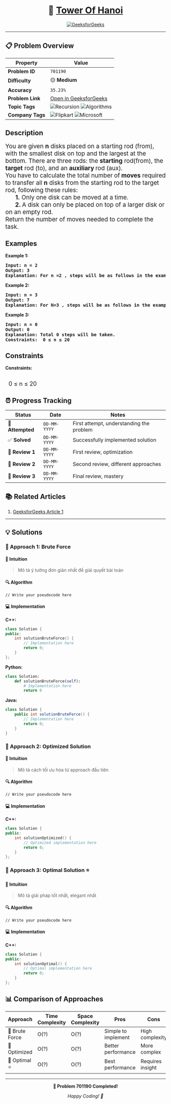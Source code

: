 <div align="center">

# 🧠 [Tower Of Hanoi](https://www.geeksforgeeks.org/problems/tower-of-hanoi-1587115621/1)

[![GeeksforGeeks](<https://img.shields.io/badge/GeeksforGeeks-Problem-0F9D58?style=for-the-badge&logo=geeksforgeeks&logoColor=white>)](https://www.geeksforgeeks.org/problems/tower-of-hanoi-1587115621/1)

</div>

---

## 📋 Problem Overview

| Property | Value |
|----------|-------|
| **Problem ID** | `701190` |
| **Difficulty** | 🟡 **Medium** |
| **Accuracy** | `35.23%` |
| **Problem Link** | [Open in GeeksforGeeks](https://www.geeksforgeeks.org/problems/tower-of-hanoi-1587115621/1) |
| **Topic Tags** | ![Recursion](https://img.shields.io/badge/-Recursion-blue?style=flat-square) ![Algorithms](https://img.shields.io/badge/-Algorithms-blue?style=flat-square) |
| **Company Tags** | ![Flipkart](https://img.shields.io/badge/-Flipkart-orange?style=flat-square) ![Microsoft](https://img.shields.io/badge/-Microsoft-orange?style=flat-square) |

## Description
<!-- description:start -->
<p data-start="83" data-end="352"><span style="font-size: 14pt;">You are given <strong>n</strong> disks placed on a starting rod (from), with the smallest disk on top and the largest at the bottom. There are three rods: the <strong>starting</strong> rod(from), the <strong>target</strong> rod (to), and an <strong>auxiliary </strong>rod (aux).<br /></span><span style="font-size: 14pt;">You have to calculate the total number<strong data-start="384" data-end="409"> </strong>of<strong data-start="384" data-end="409"> moves</strong> required to transfer all <strong>n</strong> disks from the starting rod to the target rod, following these rules:<br />      <strong>1.</strong> Only one disk can be moved at a time.</span><br /><span style="font-size: 14pt;">     <strong> 2. </strong>A disk can only be placed on top of a larger disk or on an empty rod.<br /></span><span style="font-size: 14pt;">Return the number of moves needed to complete the task.</span></p>
<p><span style="font-size: 18px;"><strong>
<!-- description:end -->

## Examples

<p><strong class="example">Example 1:</strong></p>
<pre>
<strong>Input:</strong> n = 2
<strong>Output:</strong> 3
Explanation: For n =2 , steps will be as follows in the example and total 3 steps will be taken.move disk 1 from rod 1 to rod 2move disk 2 from rod 1 to rod 3move disk 1 from rod 2 to rod 3
</pre>

<p><strong class="example">Example 2:</strong></p>
<pre>
<strong>Input:</strong> n = 3
<strong>Output:</strong> 7
Explanation: For N=3 , steps will be as follows in the example and total 7 steps will be taken.move disk 1 from rod 1 to rod 3move disk 2 from rod 1 to rod 2move disk 1 from rod 3 to rod 2move disk 3 from rod 1 to rod 3move disk 1 from rod 2 to rod 1move disk 2 from rod 2 to rod 3move disk 1 from rod 1 to rod 3
</pre>

<p><strong class="example">Example 3:</strong></p>
<pre>
<strong>Input:</strong> n = 0
<strong>Output:</strong> 0
Explanation: Total 0 steps will be taken.
Constraints:  0 ≤ n ≤ 20
</pre>

## Constraints

<p><strong>Constraints:</strong></p>
</span></strong><br /><span style="font-size: 18px;">  0 ≤ n ≤ 20</span></p>

## ⏰ Progress Tracking

| Status | Date | Notes |
|--------|------|-------|
| 🎯 **Attempted** | `DD-MM-YYYY` | First attempt, understanding the problem |
| ✅ **Solved** | `DD-MM-YYYY` | Successfully implemented solution |
| 🔄 **Review 1** | `DD-MM-YYYY` | First review, optimization |
| 🔄 **Review 2** | `DD-MM-YYYY` | Second review, different approaches |
| 🔄 **Review 3** | `DD-MM-YYYY` | Final review, mastery |

## 📚 Related Articles

1. [GeeksforGeeks Article 1](https://www.geeksforgeeks.org/c-program-for-tower-of-hanoi/)

---

## 💡 Solutions

### 🥉 Approach 1: Brute Force

#### 📝 Intuition
> Mô tả ý tưởng đơn giản nhất để giải quyết bài toán

#### 🔍 Algorithm
```pseudo
// Write your pseudocode here
```

#### 💻 Implementation

**C++:**
```cpp
class Solution {
public:
    int solutionBruteForce() {
        // Implementation here
        return 0;
    }
};
```

**Python:**
```python
class Solution:
    def solutionBruteForce(self):
        # Implementation here
        return 0
```

**Java:**
```java
class Solution {
    public int solutionBruteForce() {
        // Implementation here
        return 0;
    }
}
```

### 🥈 Approach 2: Optimized Solution

#### 📝 Intuition
> Mô tả cách tối ưu hóa từ approach đầu tiên

#### 🔍 Algorithm
```pseudo
// Write your pseudocode here
```

#### 💻 Implementation

**C++:**
```cpp
class Solution {
public:
    int solutionOptimized() {
        // Optimized implementation here
        return 0;
    }
};
```

### 🥇 Approach 3: Optimal Solution ⭐

#### 📝 Intuition
> Mô tả giải pháp tốt nhất, elegant nhất

#### 🔍 Algorithm
```pseudo
// Write your pseudocode here
```

#### 💻 Implementation

**C++:**
```cpp
class Solution {
public:
    int solutionOptimal() {
        // Optimal implementation here
        return 0;
    }
};
```

## 📊 Comparison of Approaches

| Approach | Time Complexity | Space Complexity | Pros | Cons |
|----------|-----------------|------------------|------|------|
| 🥉 Brute Force | O(?) | O(?) | Simple to implement | High complexity |
| 🥈 Optimized   | O(?) | O(?) | Better performance | More complex |
| 🥇 Optimal ⭐  | O(?) | O(?) | Best performance | Requires insight |

---

<div align="center">

**🎯 Problem 701190 Completed!**

*Happy Coding! 🚀*

</div>
